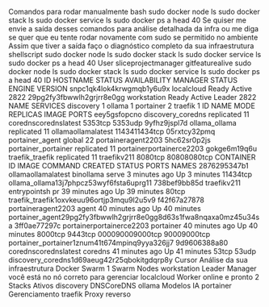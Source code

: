 Comandos para rodar manualmente
bash
sudo docker node ls
sudo docker stack ls
sudo docker service ls
sudo docker ps a  head 40
Se quiser me envie a saída desses comandos para análise detalhada da infra ou me diga se quer que eu tente rodar novamente com sudo se permitido no ambiente
Assim que tiver a saída faço o diagnóstico completo da sua infraestrutura
shellscript
sudo docker node ls
sudo docker stack ls
sudo docker service ls
sudo docker ps a  head 40
User
 sliceprojectmanager gitfeaturealive  sudo docker node ls
sudo docker stack ls
sudo docker service ls
sudo docker ps a  head 40
ID HOSTNAME STATUS AVAILABILITY MANAGER STATUS ENGINE VERSION
snpc1qk4lok4krwgmqb1y6u9x localcloud Ready Active 2822
29pg2fy3fbwwlh2grjrr8e0gg  workstation Ready Active Leader 2822
NAME SERVICES
discovery 1
ollama 1
portainer 2
traefik 1
ID NAME MODE REPLICAS IMAGE PORTS
eey5gsfopcno discovery_coredns replicated 11 corednscorednslatest 5353tcp 5353udp
9yfhz9jspl7d ollama_ollama replicated 11 ollamaollamalatest 1143411434tcp
05rxtcy32pmq portainer_agent global 22 portaineragent2203
5hc62sr0p2js portainer_portainer replicated 11 portainerportainerce2203
gokge6m19q6u traefik_traefik replicated 11 traefikv211 8080tcp 80808080tcp
CONTAINER ID IMAGE COMMAND CREATED STATUS PORTS NAMES
2876295347b1 ollamaollamalatest binollama serve 3 minutes ago Up 3 minutes 11434tcp ollama_ollama13j7phpcz53wyf6fsta6uprg11
738bef9bb85d traefikv211 entrypointsh pr 39 minutes ago Up 39 minutes 80tcp traefik_traefik1oxvkeuu96ortjp3mqu9l2u5v9
f42f67a27878 portaineragent2203 agent 40 minutes ago Up 40 minutes portainer_agent29pg2fy3fbwwlh2grjrr8e0gg8d63s1fwa8nqaxa0mz45u34sa
3ff0ae77297c portainerportainerce2203 portainer 40 minutes ago Up 40 minutes 8000tcp 9443tcp 000090009000tcp 90009000tcp portainer_portainer1znum41t674mpinq9yya326jj7
9d9606388a80 corednscorednslatest coredns 41 minutes ago Up 41 minutes 53tcp 53udp discovery_coredns1d69aeug42r25qbokitgdqrp8y
Cursor
Análise da sua infraestrutura Docker Swarm
 1 Swarm Nodes
 workstation Leader Manager  você está no nó correto para gerenciar
 localcloud Worker  online e pronto
 2 Stacks Ativos
 discovery DNSCoreDNS
 ollama Modelos IA
 portainer Gerenciamento
 traefik Proxy reverso